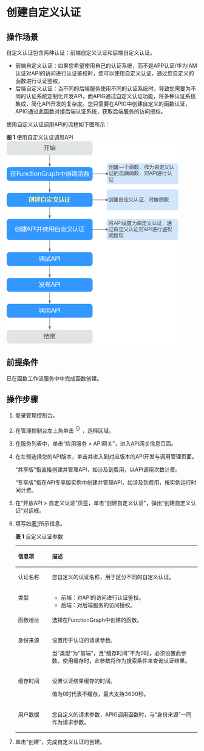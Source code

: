 # 创建自定义认证<a name="apic-ug-190430105"></a>

## 操作场景<a name="section82021509359"></a>

自定义认证包含两种认证：前端自定义认证和后端自定义认证。

-   前端自定义认证：如果您希望使用自己的认证系统，而不是APP认证/华为IAM认证对API的访问进行认证鉴权时，您可以使用自定义认证，通过您自定义的函数进行认证鉴权。
-   后端自定义认证：当不同的后端服务使用不同的认证系统时，导致您需要为不同的认证系统定制化开发API，而APIG通过自定义认证功能，将多种认证系统集成，简化API开发的复杂度。您只需要在APIG中创建自定义的函数认证，APIG通过此函数对接后端认证系统，获取后端服务的访问授权。

使用自定义认证调用API的流程如下图所示：

**图 1**  使用自定义认证调用API<a name="fig6743111682417"></a>  
![](figures/使用自定义认证调用API.png "使用自定义认证调用API")

## 前提条件<a name="section174396106356"></a>

已在函数工作流服务中中完成函数创建。

## 操作步骤<a name="section57334161359"></a>

1.  登录管理控制台。
2.  在管理控制台左上角单击![](figures/icon-region-1.png)，选择区域。
3.  在服务列表中，单击“应用服务 \> API网关”，进入API网关信息页面。
4.  在左侧选择您的API版本，单击并进入到对应版本的API开发与调用管理页面。

    “共享版”指直接创建并管理API，如涉及到费用，以API调用次数计费。

    “专享版”指在API专享版实例中创建并管理API，如涉及到费用，按实例运行时间计费。

5.  在“开放API \> 自定义认证”页签，单击“创建自定义认证”，弹出“创建自定义认证”对话框。
6.  填写如[表1](#table1175955105713)所示信息。

    **表 1**  自定义认证参数

    <a name="table1175955105713"></a>
    <table><thead align="left"><tr id="row5761552570"><th class="cellrowborder" valign="top" width="18.63%" id="mcps1.2.3.1.1"><p id="p11112181178"><a name="p11112181178"></a><a name="p11112181178"></a>信息项</p>
    </th>
    <th class="cellrowborder" valign="top" width="81.37%" id="mcps1.2.3.1.2"><p id="p4111018131716"><a name="p4111018131716"></a><a name="p4111018131716"></a>描述</p>
    </th>
    </tr>
    </thead>
    <tbody><tr id="row1177655185716"><td class="cellrowborder" valign="top" width="18.63%" headers="mcps1.2.3.1.1 "><p id="p197705515575"><a name="p197705515575"></a><a name="p197705515575"></a>认证名称</p>
    </td>
    <td class="cellrowborder" valign="top" width="81.37%" headers="mcps1.2.3.1.2 "><p id="p1177125565715"><a name="p1177125565715"></a><a name="p1177125565715"></a>您自定义的认证名称，用于区分不同的自定义认证。</p>
    </td>
    </tr>
    <tr id="row167705511576"><td class="cellrowborder" valign="top" width="18.63%" headers="mcps1.2.3.1.1 "><p id="p1774558574"><a name="p1774558574"></a><a name="p1774558574"></a>类型</p>
    </td>
    <td class="cellrowborder" valign="top" width="81.37%" headers="mcps1.2.3.1.2 "><a name="ul129967179014"></a><a name="ul129967179014"></a><ul id="ul129967179014"><li>前端：对API的访问进行认证鉴权。</li><li>后端：对后端服务的访问授权。</li></ul>
    </td>
    </tr>
    <tr id="row477165515711"><td class="cellrowborder" valign="top" width="18.63%" headers="mcps1.2.3.1.1 "><p id="p151210532582"><a name="p151210532582"></a><a name="p151210532582"></a>函数地址</p>
    </td>
    <td class="cellrowborder" valign="top" width="81.37%" headers="mcps1.2.3.1.2 "><p id="p177785575711"><a name="p177785575711"></a><a name="p177785575711"></a>选择在FunctionGraph中创建的函数。</p>
    </td>
    </tr>
    <tr id="row161282255918"><td class="cellrowborder" valign="top" width="18.63%" headers="mcps1.2.3.1.1 "><p id="p1913011265917"><a name="p1913011265917"></a><a name="p1913011265917"></a>身份来源</p>
    </td>
    <td class="cellrowborder" valign="top" width="81.37%" headers="mcps1.2.3.1.2 "><p id="p81761104397"><a name="p81761104397"></a><a name="p81761104397"></a>设置用于认证的请求参数。</p>
    <p id="p1813012185919"><a name="p1813012185919"></a><a name="p1813012185919"></a>当“类型”为“前端”，且“缓存时间”不为0时，必须设置此参数。使用缓存时，此参数将作为搜索条件来查询认证结果。</p>
    </td>
    </tr>
    <tr id="row135741955592"><td class="cellrowborder" valign="top" width="18.63%" headers="mcps1.2.3.1.1 "><p id="p557435105910"><a name="p557435105910"></a><a name="p557435105910"></a>缓存时间</p>
    </td>
    <td class="cellrowborder" valign="top" width="81.37%" headers="mcps1.2.3.1.2 "><p id="p7742191815582"><a name="p7742191815582"></a><a name="p7742191815582"></a>设置认证结果缓存的时间。</p>
    <p id="p1343014532244"><a name="p1343014532244"></a><a name="p1343014532244"></a>值为0时代表不缓存，最大支持3600秒。</p>
    </td>
    </tr>
    <tr id="row14393914205913"><td class="cellrowborder" valign="top" width="18.63%" headers="mcps1.2.3.1.1 "><p id="p10393171415917"><a name="p10393171415917"></a><a name="p10393171415917"></a>用户数据</p>
    </td>
    <td class="cellrowborder" valign="top" width="81.37%" headers="mcps1.2.3.1.2 "><p id="p163932014175916"><a name="p163932014175916"></a><a name="p163932014175916"></a>您自定义的请求参数，APIG调用函数时，与“身份来源”一同作为请求参数。</p>
    </td>
    </tr>
    </tbody>
    </table>

7.  单击“创建”，完成自定义认证的创建。

